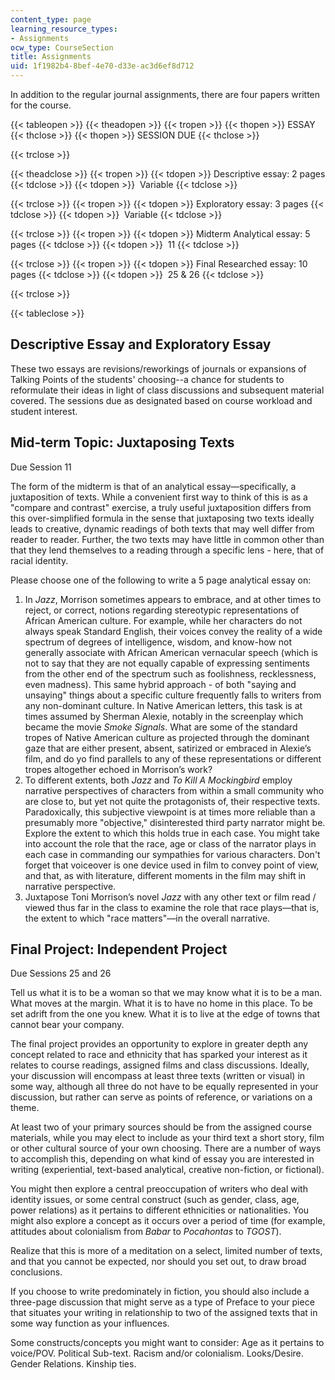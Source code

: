 ```yaml
---
content_type: page
learning_resource_types:
- Assignments
ocw_type: CourseSection
title: Assignments
uid: 1f1982b4-8bef-4e70-d33e-ac3d6ef8d712
---
```


In addition to the regular journal assignments, there are four papers written for the course.

{{< tableopen >}}
{{< theadopen >}}
{{< tropen >}}
{{< thopen >}}
ESSAY
{{< thclose >}}
{{< thopen >}}
SESSION DUE
{{< thclose >}}

{{< trclose >}}

{{< theadclose >}}
{{< tropen >}}
{{< tdopen >}}
Descriptive essay: 2 pages
{{< tdclose >}}
{{< tdopen >}}
 Variable
{{< tdclose >}}

{{< trclose >}}
{{< tropen >}}
{{< tdopen >}}
Exploratory essay: 3 pages
{{< tdclose >}}
{{< tdopen >}}
 Variable
{{< tdclose >}}

{{< trclose >}}
{{< tropen >}}
{{< tdopen >}}
Midterm Analytical essay: 5 pages
{{< tdclose >}}
{{< tdopen >}}
 11
{{< tdclose >}}

{{< trclose >}}
{{< tropen >}}
{{< tdopen >}}
Final Researched essay: 10 pages
{{< tdclose >}}
{{< tdopen >}}
 25 & 26
{{< tdclose >}}

{{< trclose >}}

{{< tableclose >}}

Descriptive Essay and Exploratory Essay
---------------------------------------

These two essays are revisions/reworkings of journals or expansions of Talking Points of the students' choosing--a chance for students to reformulate their ideas in light of class discussions and subsequent material covered. The sessions due as designated based on course workload and student interest.

Mid-term Topic: Juxtaposing Texts
---------------------------------

Due Session 11

The form of the midterm is that of an analytical essay—specifically, a juxtaposition of texts. While a convenient first way to think of this is as a "compare and contrast" exercise, a truly useful juxtaposition differs from this over-simplified formula in the sense that juxtaposing two texts ideally leads to creative, dynamic readings of both texts that may well differ from reader to reader. Further, the two texts may have little in common other than that they lend themselves to a reading through a specific lens - here, that of racial identity.

Please choose one of the following to write a 5 page analytical essay on:

1.  In _Jazz_, Morrison sometimes appears to embrace, and at other times to reject, or correct, notions regarding stereotypic representations of African American culture. For example, while her characters do not always speak Standard English, their voices convey the reality of a wide spectrum of degrees of intelligence, wisdom, and know-how not generally associate with African American vernacular speech (which is not to say that they are not equally capable of expressing sentiments from the other end of the spectrum such as foolishness, recklessness, even madness). This same hybrid approach - of both "saying and unsaying" things about a specific culture frequently falls to writers from any non-dominant culture. In Native American letters, this task is at times assumed by Sherman Alexie, notably in the screenplay which became the movie _Smoke Signals_. What are some of the standard tropes of Native American culture as projected through the dominant gaze that are either present, absent, satirized or embraced in Alexie’s film, and do yo find parallels to any of these representations or different tropes altogether echoed in Morrison’s work?
2.  To different extents, both _Jazz_ and _To Kill A Mockingbird_ employ narrative perspectives of characters from within a small community who are close to, but yet not quite the protagonists of, their respective texts. Paradoxically, this subjective viewpoint is at times more reliable than a presumably more "objective," disinterested third party narrator might be. Explore the extent to which this holds true in each case. You might take into account the role that the race, age or class of the narrator plays in each case in commanding our sympathies for various characters. Don't forget that voiceover is one device used in film to convey point of view, and that, as with literature, different moments in the film may shift in narrative perspective.
3.  Juxtapose Toni Morrison’s novel _Jazz_ with any other text or film read / viewed thus far in the class to examine the role that race plays—that is, the extent to which "race matters"—in the overall narrative.

Final Project: Independent Project
----------------------------------

Due Sessions 25 and 26

Tell us what it is to be a woman so that we may know what it is to be a man. What moves at the margin. What it is to have no home in this place. To be set adrift from the one you knew. What it is to live at the edge of towns that cannot bear your company.

The final project provides an opportunity to explore in greater depth any concept related to race and ethnicity that has sparked your interest as it relates to course readings, assigned films and class discussions. Ideally, your discussion will encompass at least three texts (written or visual) in some way, although all three do not have to be equally represented in your discussion, but rather can serve as points of reference, or variations on a theme.

At least two of your primary sources should be from the assigned course materials, while you may elect to include as your third text a short story, film or other cultural source of your own choosing. There are a number of ways to accomplish this, depending on what kind of essay you are interested in writing (experiential, text-based analytical, creative non-fiction, or fictional).

You might then explore a central preoccupation of writers who deal with identity issues, or some central construct (such as gender, class, age, power relations) as it pertains to different ethnicities or nationalities. You might also explore a concept as it occurs over a period of time (for example, attitudes about colonialism from _Babar_ to _Pocahontas_ to _TGOST_).

Realize that this is more of a meditation on a select, limited number of texts, and that you cannot be expected, nor should you set out, to draw broad conclusions.

If you choose to write predominately in fiction, you should also include a three-page discussion that might serve as a type of Preface to your piece that situates your writing in relationship to two of the assigned texts that in some way function as your influences.

Some constructs/concepts you might want to consider: Age as it pertains to voice/POV. Political Sub-text. Racism and/or colonialism. Looks/Desire. Gender Relations. Kinship ties.